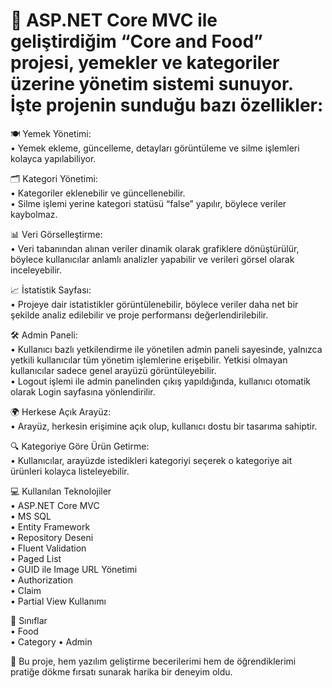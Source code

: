 # 🚀 ASP.NET Core MVC ile geliştirdiğim “Core and Food” projesi, yemekler ve kategoriler üzerine yönetim sistemi sunuyor. İşte projenin sunduğu bazı özellikler:

🍽 Yemek Yönetimi:
<br>
 • Yemek ekleme, güncelleme, detayları görüntüleme ve silme işlemleri kolayca yapılabiliyor.

🗂 Kategori Yönetimi:
<br>
 • Kategoriler eklenebilir ve güncellenebilir.
 <br>
 • Silme işlemi yerine kategori statüsü “false” yapılır, böylece veriler kaybolmaz.

📊 Veri Görselleştirme:
<br>
 • Veri tabanından alınan veriler dinamik olarak grafiklere dönüştürülür, böylece kullanıcılar anlamlı analizler yapabilir ve verileri görsel olarak inceleyebilir.

📈 İstatistik Sayfası:
<br>
 • Projeye dair istatistikler görüntülenebilir, böylece veriler daha net bir şekilde analiz edilebilir ve proje performansı değerlendirilebilir.

🛠 Admin Paneli:
<br>
 • Kullanıcı bazlı yetkilendirme ile yönetilen admin paneli sayesinde, yalnızca yetkili kullanıcılar tüm yönetim işlemlerine erişebilir. Yetkisi olmayan kullanıcılar sadece genel arayüzü görüntüleyebilir.
 <br>
 • Logout işlemi ile admin panelinden çıkış yapıldığında, kullanıcı otomatik olarak Login sayfasına yönlendirilir.

🌍 Herkese Açık Arayüz:
<br>
 • Arayüz, herkesin erişimine açık olup, kullanıcı dostu bir tasarıma sahiptir.

🔍 Kategoriye Göre Ürün Getirme:
<br>
 • Kullanıcılar, arayüzde istedikleri kategoriyi seçerek o kategoriye ait ürünleri kolayca listeleyebilir.

💻 Kullanılan Teknolojiler
<br>
 • ASP.NET Core MVC
 <br>
 • MS SQL
 <br>
 • Entity Framework
 <br>
 • Repository Deseni
 <br>
 • Fluent Validation
 <br>
 • Paged List
 <br>
 • GUID ile Image URL Yönetimi
 <br>
 • Authorization
 <br>
 • Claim 
 <br>
 • Partial View Kullanımı

📂 Sınıflar
<br>
 • Food
 <br>
 • Category
 • Admin

🎯 Bu proje, hem yazılım geliştirme becerilerimi hem de öğrendiklerimi pratiğe dökme fırsatı sunarak harika bir deneyim oldu.
